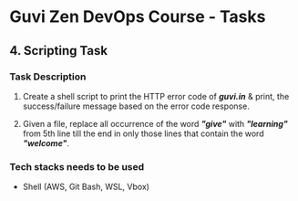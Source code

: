 # Guvi Zen DevOps Course - Tasks

## 4. Scripting Task

### Task Description

1. Create a shell script to print the HTTP error code of ***guvi.in*** & print, the success/failure message based on the error code response.

2. Given a file, replace all occurrence of the word ***"give"*** with ***"learning"*** from 5th line till the end in only those lines that contain the word ***"welcome"***.

### Tech stacks needs to be used

- Shell (AWS, Git Bash, WSL, Vbox)
